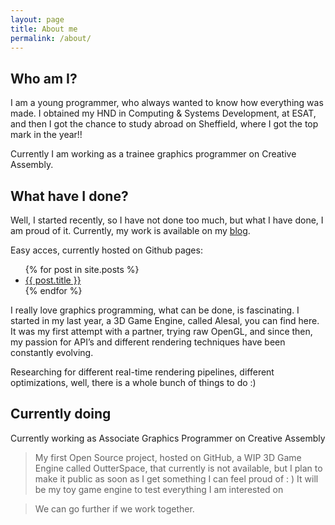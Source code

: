 ```yaml
---
layout: page
title: About me
permalink: /about/
---
```


## Who am I?

 I am a young programmer, who always wanted to know how everything was made. I obtained my HND in Computing & Systems Development, at ESAT, and then I got the chance to study abroad on Sheffield, where I got the top mark in the year!!

 Currently I am working as a trainee graphics programmer on Creative Assembly.


## What have I done?

Well, I started recently, so I have not done too much, but what I have done, I am proud of it. Currently, my work is available on my [blog](http://unyankee.github.io/).

Easy acces, currently hosted on Github pages: 
<ul>
  {% for post in site.posts %}
    <li>
      <a href="{{ post.url }}">{{ post.title }}</a>
    </li>
  {% endfor %}
</ul>



I really love graphics programming, what can be done, is fascinating. I started in my last year, a 3D Game Engine, called Alesal, you can find here. It was my first attempt with a partner, trying raw OpenGL, and since then, my passion for API’s and different rendering techniques have been constantly evolving.


Researching for different real-time rendering pipelines, different optimizations, well, there is a whole bunch of things to do :)


## Currently doing

Currently working as Associate Graphics Programmer on Creative Assembly


> My first Open Source project, hosted on GitHub, a WIP 3D Game Engine called OutterSpace, that currently is not available, but I plan to make it public as soon as I get something I can feel proud of : )
It will be my toy game engine to test everything I am interested on


<!-- I am really excited about it, and can not wait to see how it end up looking!  -->


  >  We can go further if we work together.

